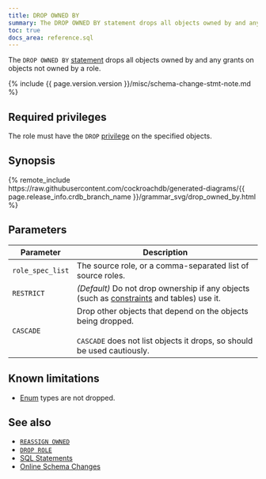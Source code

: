 ```yaml
---
title: DROP OWNED BY
summary: The DROP OWNED BY statement drops all objects owned by and any grants on objects not owned by a role.
toc: true
docs_area: reference.sql
---
```


The `DROP OWNED BY` [statement](sql-statements.html) drops all objects owned by and any grants on objects not owned by a role.

{% include {{ page.version.version }}/misc/schema-change-stmt-note.md %}

## Required privileges

The role must have the `DROP` [privilege](security-reference/authorization.html#managing-privileges) on the specified objects.

## Synopsis

<div>{% remote_include https://raw.githubusercontent.com/cockroachdb/generated-diagrams/{{ page.release_info.crdb_branch_name }}/grammar_svg/drop_owned_by.html %}</div>

## Parameters

 Parameter | Description
-----------|------------
`role_spec_list` | The source role, or a comma-separated list of source roles.
`RESTRICT` | _(Default)_ Do not drop ownership if any objects (such as [constraints](constraints.html) and tables) use it.
`CASCADE` | Drop other objects that depend on the objects being dropped.<br><br>`CASCADE` does not list objects it drops, so should be used cautiously.


## Known limitations

- [Enum](enum.html) types are not dropped.

## See also
- [`REASSIGN OWNED`](reassign-owned.html)
- [`DROP ROLE`](drop-role.html)
- [SQL Statements](sql-statements.html)
- [Online Schema Changes](online-schema-changes.html)
